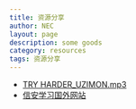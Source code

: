 ```yaml
---
title: 资源分享
author: NEC
layout: page
description: some goods
category: resources
tags: 资源分享
---
```


* [TRY HARDER_UZIMON.mp3](http://pv8gr0ppd.bkt.clouddn.com/Kali%20Linux%20NetHunter.mp3)
* [信安学习国外网站](https://nancythecat.org/resources/2019/03/26/foreignwebs/)

